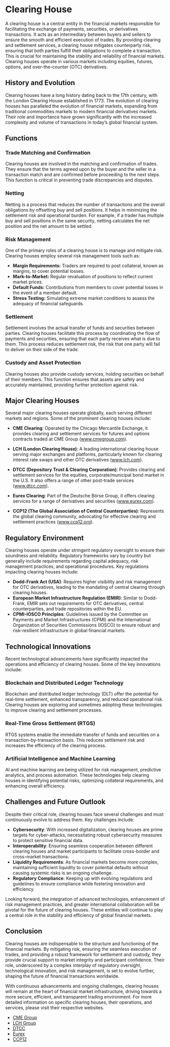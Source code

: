 # Clearing House

A clearing house is a central entity in the financial markets responsible for facilitating the exchange of payments, securities, or derivatives transactions. It acts as an intermediary between buyers and sellers to ensure the smooth and efficient execution of trades. By providing clearing and settlement services, a clearing house mitigates counterparty risk, ensuring that both parties fulfill their obligations to complete a transaction. This is crucial for maintaining the stability and reliability of financial markets. Clearing houses operate in various markets including equities, futures, options, and over-the-counter (OTC) derivatives.

## History and Evolution

Clearing houses have a long history dating back to the 17th century, with the London Clearing House established in 1773. The evolution of clearing houses has paralleled the evolution of financial markets, expanding from traditional commodities markets to modern financial derivatives markets. Their role and importance have grown significantly with the increased complexity and volume of transactions in today’s global financial system.

## Functions 

### Trade Matching and Confirmation

Clearing houses are involved in the matching and confirmation of trades. They ensure that the terms agreed upon by the buyer and the seller in a transaction match and are confirmed before proceeding to the next steps. This function is critical in preventing trade discrepancies and disputes.

### Netting

Netting is a process that reduces the number of transactions and the overall obligations by offsetting buy and sell positions. It helps in minimizing the settlement risk and operational burden. For example, if a trader has multiple buy and sell positions in the same security, netting calculates the net position and the net amount to be settled.

### Risk Management

One of the primary roles of a clearing house is to manage and mitigate risk. Clearing houses employ several risk management tools such as:

- **Margin Requirements:** Traders are required to post collateral, known as margins, to cover potential losses.
- **Mark-to-Market:** Regular revaluation of positions to reflect current market prices.
- **Default Funds:** Contributions from members to cover potential losses in the event of a member default.
- **Stress Testing:** Simulating extreme market conditions to assess the adequacy of financial safeguards.

### Settlement

Settlement involves the actual transfer of funds and securities between parties. Clearing houses facilitate this process by coordinating the flow of payments and securities, ensuring that each party receives what is due to them. This process reduces settlement risk, the risk that one party will fail to deliver on their side of the trade.

### Custody and Asset Protection

Clearing houses also provide custody services, holding securities on behalf of their members. This function ensures that assets are safely and accurately maintained, providing further protection against risk.

## Major Clearing Houses

Several major clearing houses operate globally, each serving different markets and regions. Some of the prominent clearing houses include:

- **CME Clearing**: Operated by the Chicago Mercantile Exchange, it provides clearing and settlement services for futures and options contracts traded at CME Group (www.cmegroup.com).

- **LCH (London Clearing House)**: A leading international clearing house serving major exchanges and platforms, particularly known for clearing interest rate swaps and other OTC derivatives (www.lch.com).

- **DTCC (Depository Trust & Clearing Corporation)**: Provides clearing and settlement services for the equities, corporate/municipal bond market in the U.S. It also offers a range of other post-trade services (www.dtcc.com).

- **Eurex Clearing**: Part of the Deutsche Börse Group, it offers clearing services for a range of derivatives and securities (www.eurex.com).

- **CCP12 (The Global Association of Central Counterparties)**: Represents the global clearing community, advocating for effective clearing and settlement practices (www.ccp12.org).

## Regulatory Environment

Clearing houses operate under stringent regulatory oversight to ensure their soundness and reliability. Regulatory frameworks vary by country but generally include requirements regarding capital adequacy, risk management practices, and operational procedures. Key regulations impacting clearing houses include:

- **Dodd-Frank Act (USA)**: Requires higher visibility and risk management for OTC derivatives, leading to the mandating of central clearing through clearing houses.
- **European Market Infrastructure Regulation (EMIR)**: Similar to Dodd-Frank, EMIR sets out requirements for OTC derivatives, central counterparties, and trade repositories within the EU.
- **CPMI-IOSCO Principles**: Guidelines issued by the Committee on Payments and Market Infrastructures (CPMI) and the International Organization of Securities Commissions (IOSCO) to ensure robust and risk-resilient infrastructure in global financial markets.

## Technological Innovations

Recent technological advancements have significantly impacted the operations and efficiency of clearing houses. Some of the key innovations include:

### Blockchain and Distributed Ledger Technology

Blockchain and distributed ledger technology (DLT) offer the potential for real-time settlement, enhanced transparency, and reduced operational risk. Clearing houses are exploring and sometimes adopting these technologies to improve clearing and settlement processes.

### Real-Time Gross Settlement (RTGS)

RTGS systems enable the immediate transfer of funds and securities on a transaction-by-transaction basis. This reduces settlement risk and increases the efficiency of the clearing process.

### Artificial Intelligence and Machine Learning

AI and machine learning are being utilized for risk management, predictive analytics, and process automation. These technologies help clearing houses in identifying potential risks, optimizing collateral requirements, and enhancing overall efficiency.

## Challenges and Future Outlook

Despite their critical role, clearing houses face several challenges and must continuously evolve to address them. Key challenges include:

- **Cybersecurity**: With increased digitalization, clearing houses are prime targets for cyber-attacks, necessitating robust cybersecurity measures to protect sensitive financial data.
- **Interoperability**: Ensuring seamless cooperation between different clearing houses and market participants to facilitate cross-border and cross-market transactions.
- **Liquidity Requirements**: As financial markets become more complex, maintaining sufficient liquidity to cover potential defaults without causing systemic risks is an ongoing challenge.
- **Regulatory Compliance**: Keeping up with evolving regulations and guidelines to ensure compliance while fostering innovation and efficiency.

Looking forward, the integration of advanced technologies, enhancement of risk management practices, and greater international collaboration will be pivotal for the future of clearing houses. These entities will continue to play a central role in the stability and efficiency of global financial markets.

## Conclusion

Clearing houses are indispensable to the structure and functioning of the financial markets. By mitigating risk, ensuring the seamless execution of trades, and providing a robust framework for settlement and custody, they provide crucial support to market integrity and participant confidence. Their role, underscored by a complex interplay of regulatory oversight, technological innovation, and risk management, is set to evolve further, shaping the future of financial transactions worldwide. 

With continuous advancements and ongoing challenges, clearing houses will remain at the heart of financial market infrastructure, driving towards a more secure, efficient, and transparent trading environment. For more detailed information on specific clearing houses, their operations, and services, please visit their respective websites.

- [CME Group](https://www.cmegroup.com)
- [LCH Group](https://www.lch.com)
- [DTCC](https://www.dtcc.com)
- [Eurex](https://www.eurex.com)
- [CCP12](https://www.ccp12.org)